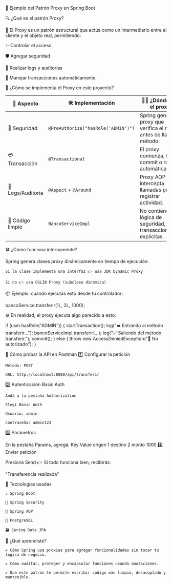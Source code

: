 🚀 Ejemplo del Patrón Proxy en Spring Boot

🔍 ¿Qué es el patrón Proxy?

🧱 El Proxy es un patrón estructural que actúa como un intermediario entre el cliente y el objeto real, permitiendo:

✨ Controlar el acceso

🛡️ Agregar seguridad

🧾 Realizar logs y auditorías

🔁 Manejar transacciones automáticamente

🧠 ¿Cómo se implementa el Proxy en este proyecto?

| 🧩 Aspecto        | 🛠️ Implementación                  | 🕵️‍♂️ ¿Dónde está el proxy?                                          |
| ----------------- | ----------------------------------- | --------------------------------------------------------------------- |
| 🔐 Seguridad      | `@PreAuthorize("hasRole('ADMIN')")` | Spring genera un proxy que verifica el rol antes de llamar al método. |
| 💳 Transacción    | `@Transactional`                    | El proxy comienza, hace commit o rollback automáticamente.            |
| 📜 Logs/Auditoría | `@Aspect` + `@Around`               | Proxy AOP intercepta llamadas para registrar actividad.               |
| 🧼 Código limpio  | `BancoServiceImpl`                  | No contiene lógica de seguridad, logs ni transacciones explícitas.    |

🛠️ ¿Cómo funciona internamente?

Spring genera clases proxy dinámicamente en tiempo de ejecución:

    Si la clase implementa una interfaz 👉 usa JDK Dynamic Proxy

    Si no 👉 usa CGLIB Proxy (subclase dinámica)

📦 Ejemplo: cuando ejecutás esto desde tu controlador:

bancoService.transferir(1L, 2L, 1000);

⚙️ En realidad, el proxy ejecuta algo parecido a esto:

if (user.hasRole("ADMIN")) {
    startTransaction();
    log("➡️ Entrando al método transferir...");
    bancoServiceImpl.transferir(...);
    log("✅ Saliendo del método transferir.");
    commit();
} else {
    throw new AccessDeniedException("🚫 No autorizado");
}

🧪 Cómo probar la API en Postman
1️⃣ Configurar la petición

    Método: POST

    URL: http://localhost:8080/api/transferir

2️⃣ Autenticación Basic Auth

    Andá a la pestaña Authorization

    Elegí Basic Auth

    Usuario: admin

    Contraseña: admin123

3️⃣ Parámetros

En la pestaña Params, agregá:
Key	Value
origen	1
destino	2
monto	1000
4️⃣ Enviar petición

Presioná Send
👉 Si todo funciona bien, recibirás:

"Transferencia realizada"

🧰 Tecnologías usadas

    ☕ Spring Boot

    🔐 Spring Security

    🔁 Spring AOP

    🐘 PostgreSQL

    🗃️ Spring Data JPA

🧠 ¿Qué aprendiste?

    ✔️ Cómo Spring usa proxies para agregar funcionalidades sin tocar tu lógica de negocio.

    ✔️ Cómo auditar, proteger y encapsular funciones usando anotaciones.

    ✔️ Que este patrón te permite escribir código más limpio, desacoplado y mantenible.
